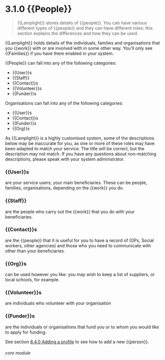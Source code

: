 # 3.1.0    {{People}}

> {{Lamplight}} stores details of {{people}}. You can have various different types of {{people}} and they can have different roles: this section explains the differences and how they can be used. 

{{Lamplight}} holds details of the individuals, families and organisations that you {{work}} with or are involved with in some other way.  You'll only see {{Families}} if you have them enabled in your system.

{{People}} can fall into any of the following categories:

  * {{User}}s
  * {{Staff}}
  * {{Contact}}s
  * {{Volunteer}}s
  * {{Funder}}s

Organisations can fall into any of the following categories:

  * {{User}}s
 * {{Contact}}s
  * {{Funder}}s
  * {{Org}}s
  
As {{Lamplight}} is a highly customised system, some of the descriptions below may be inaccurate for you, as one or more of these roles may have been adapted to match your service.  The title will be correct, but the description may not match.  If you have any questions about non-matching descriptions, please speak with your system administrator.

### {{User}}s

are your service users; your main beneficiaries. These can be people, families, organisations, depending on the {{work}} you do. 

### {{Staff}}

are the people who carry out the {{work}} that you do with your beneficiaries. 

### {{Contact}}s

are the {{people}} that it is useful for you to have a record of (GPs, Social workers, other agencies) and those who you need to communicate with other than your beneficiaries.

### {{Org}}s

can be used however you like: you may wish to keep a list of suppliers, or local schools, for example.

### {{Volunteer}}s

are individuals who volunteer with your organisation

### {{Funder}}s

are the individuals or organisations that fund you or to whom you would like to apply for funding.

See section [8.4.0  Adding a profile](/help/index/v/{{version}}/p/8.4.0) to see how to add a new {{person}}. 

###### core module

